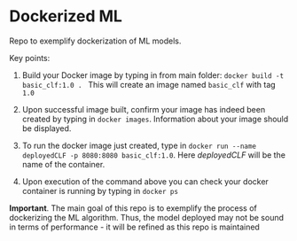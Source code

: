 # Dockerized ML

Repo to exemplify dockerization of ML models. 

Key points:

1. Build your Docker image by typing in from main folder: `docker build -t basic_clf:1.0 . ` This will create 
an image named `basic_clf` with tag `1.0`

2. Upon successful image built, confirm your image has indeed been created by typing in `docker images`. Information
about your image should be displayed. 

3. To run the docker image just created, type in `docker run --name deployedCLF -p 8080:8080 basic_clf:1.0`. 
Here *deployedCLF* will be the name of the container.

4. Upon execution of the command above you can check your docker container is running by typing in `docker ps` 

**Important**. The main goal of this repo is to exemplify the process of dockerizing the ML algorithm. Thus, the model
deployed may not be sound in terms of performance - it will be refined as this repo is maintained

